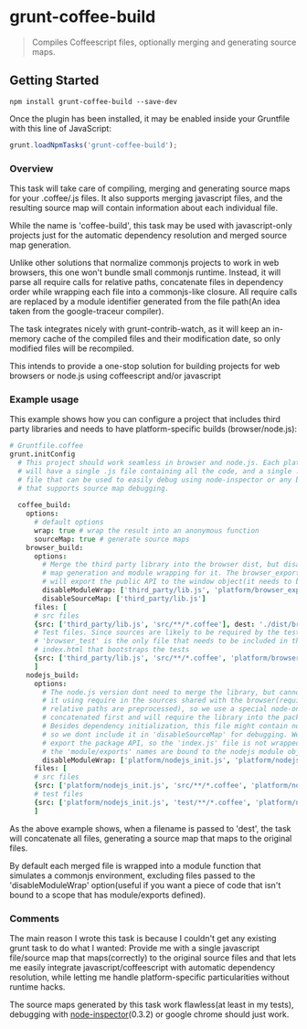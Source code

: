 # grunt-coffee-build

> Compiles Coffeescript files, optionally merging and generating source maps.

## Getting Started
```shell
npm install grunt-coffee-build --save-dev
```

Once the plugin has been installed, it may be enabled inside your Gruntfile with this line of JavaScript:

```js
grunt.loadNpmTasks('grunt-coffee-build');
```

### Overview

This task will take care of compiling, merging and generating source maps for
your .coffee/.js files. It also supports merging javascript files, and the
resulting source map will contain information about each individual file.

While the name is 'coffee-build', this task may be used with javascript-only
projects just for the automatic dependency resolution and merged source map
generation.

Unlike other solutions that normalize commonjs projects to work in web
browsers, this one won't bundle small commonjs runtime. Instead, it will
parse all require calls for relative paths, concatenate files in dependency
order while wrapping each file into a commonjs-like closure. All require
calls are replaced by a module identifier generated from the file path(An
idea taken from the google-traceur compiler).

The task integrates nicely with grunt-contrib-watch, as it will keep an
in-memory cache of the compiled files and their modification date, so only
modified files will be recompiled.

This intends to provide a one-stop solution for building projects for
web browsers or node.js using coffeescript and/or javascript

### Example usage

This example shows how you can configure a project that includes third party
libraries and needs to have platform-specific builds (browser/node.js):

```coffeescript
# Gruntfile.coffee
grunt.initConfig
  # This project should work seamless in browser and node.js. Each platform
  # will have a single .js file containing all the code, and a single .map
  # file that can be used to easily debug using node-inspector or any browser
  # that supports source map debugging.
 
  coffee_build:
    options:
      # default options
      wrap: true # wrap the result into an anonymous function
      sourceMap: true # generate source maps
    browser_build:
      options:
        # Merge the third party library into the browser dist, but disable source
        # map generation and module wrapping for it. The browser_export.js file
        # will export the public API to the window object(it needs to be included last).
        disableModuleWrap: ['third_party/lib.js', 'platform/browser_export.js']
        disableSourceMap: ['third_party/lib.js']
      files: [
      # src files
      {src: ['third_party/lib.js', 'src/**/*.coffee'], dest: './dist/browser_src.js'}
      # Test files. Since sources are likely to be required by the test files,
      # 'browser_test' is the only file that needs to be included in the
      # index.html that bootstraps the tests
      {src: ['third_party/lib.js', 'src/**/*.coffee', 'platform/browser_export.js' ], dest: './dist/browser_test.js'}
      ]
    nodejs_build:
      options:
        # The node.js version dont need to merge the library, but cannot include
        # it using require in the sources shared with the browser(require calls to
        # relative paths are preprocessed), so we use a special node-only file that is
        # concatenated first and will require the library into the package namespace.
        # Besides dependency initialization, this file might contain nodejs-specific code,
        # so we dont include it in 'disableSourceMap' for debugging. We also need to
        # export the package API, so the 'index.js' file is not wrapped into a module so
        # the 'module/exports' names are bound to the nodejs module object.
        disableModuleWrap: ['platform/nodejs_init.js', 'platform/nodejs_export.js']
      files: [
      # src files
      {src: ['platform/nodejs_init.js', 'src/**/*.coffee', 'platform/nodejs_export.js'], dest: './dist/nodejs_src.js'}
      # test files
      {src: ['platform/nodejs_init.js', 'test/**/*.coffee', 'platform/nodejs_export.js'], dest: './dist/nodejs_test.js'}
      ]
```

As the above example shows, when a filename is passed to 'dest', the task will
concatenate all files, generating a source map that maps to the original files.

By default each merged file is wrapped into a module function that simulates a
commonjs environment, excluding files passed to the 'disableModuleWrap'
option(useful if you want a piece of code that isn't bound to a scope that has
module/exports defined).

### Comments

The main reason I wrote this task is because I couldn't get any existing grunt
task to do what I wanted: Provide me with a single javascript file/source map
that maps(correctly) to the original source files and that lets me easily
integrate javascript/coffeescript with automatic dependency resolution, while
letting me handle platform-specific particularities without runtime hacks.

The source maps generated by this task work flawless(at least in my tests),
debugging with [node-inspector](https://github.com/node-inspector/node-inspector)(0.3.2)
or google chrome should just work.
